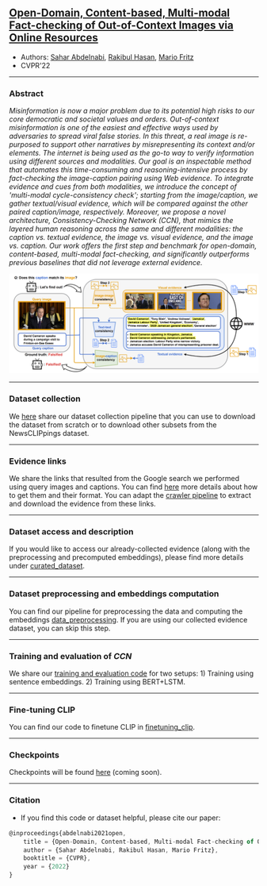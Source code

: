 ## [Open-Domain, Content-based, Multi-modal Fact-checking of Out-of-Context Images via Online Resources](https://arxiv.org/pdf/2112.00061.pdf) 

- Authors: [Sahar Abdelnabi](https://scholar.google.de/citations?user=QEiYbDYAAAAJ&hl=en), [Rakibul Hasan](https://rakib062.github.io/), [Mario Fritz](https://cispa.saarland/group/fritz/)
- CVPR'22
- - -
### Abstract ###
*Misinformation is now a major problem due to its potential high risks to our core democratic and societal values and orders. Out-of-context misinformation is one of the easiest and effective ways used by adversaries to spread viral false stories. In this threat, a real image is re-purposed to support other narratives by misrepresenting its context and/or elements. The internet is being used as the go-to way to verify information using different sources and modalities. Our goal is an inspectable method that automates this time-consuming and reasoning-intensive process by fact-checking the image-caption pairing using Web evidence. To integrate evidence and cues from both modalities, we introduce the concept of 'multi-modal cycle-consistency check'; starting from the image/caption, we gather textual/visual evidence, which will be compared against the other paired caption/image, respectively. Moreover, we propose a novel architecture, Consistency-Checking Network (CCN), that mimics the layered human reasoning across the same and different modalities: the caption vs. textual evidence, the image vs. visual evidence, and the image vs. caption. Our work offers the first step and benchmark for open-domain, content-based, multi-modal fact-checking, and significantly outperforms previous baselines that did not leverage external evidence.*

<p align="center">
<img src="https://github.com/S-Abdelnabi/OoC-multi-modal-fc/blob/gh-pages/teaser.PNG" width="850">
</p>

- - -
### Dataset collection ###
We [here](https://github.com/S-Abdelnabi/OoC-multi-modal-fc/tree/main/dataset_collection) share our dataset collection pipeline that you can use to download the dataset from scratch or to download other subsets from the NewsCLIPpings dataset.
- - -

### Evidence links ###
We share the links that resulted from the Google search we performed using query images and captions. You can find [here](https://github.com/S-Abdelnabi/OoC-multi-modal-fc/tree/main/evidence_links) more details about how to get them and their format. You can adapt the [crawler pipeline](https://github.com/S-Abdelnabi/OoC-multi-modal-fc/tree/main/dataset_collection) to extract and download the evidence from these links. 
- - -
### Dataset access and description ###
If you would like to access our already-collected evidence (along with the preprocessing and precomputed embeddings), please find more details under [curated_dataset](https://github.com/S-Abdelnabi/OoC-multi-modal-fc/tree/main/curated_dataset).
- - -
### Dataset preprocessing and embeddings computation ###
You can find our pipeline for preprocessing the data and computing the embeddings [data_preprocessing](https://github.com/S-Abdelnabi/OoC-multi-modal-fc/tree/main/data_preprocessing). If you are using our collected evidence dataset, you can skip this step. 
- - -

### Training and evaluation of *CCN*
We share our [training and evaluation code](https://github.com/S-Abdelnabi/OoC-multi-modal-fc/blob/main/training_and_evaluation) for two setups: 1) Training using sentence embeddings. 2) Training using BERT+LSTM. 

- - -
### Fine-tuning CLIP
You can find our code to finetune CLIP in [finetuning_clip](https://github.com/S-Abdelnabi/OoC-multi-modal-fc/tree/main/finetuning_clip).
- - -

### Checkpoints 

Checkpoints will be found [here](https://drive.google.com/drive/folders/1x266t1uHutc5iZIE02hOCrVefwqZ2qfm?usp=sharing) (coming soon).
- - -
### Citation ###

- If you find this code or dataset helpful, please cite our paper:
```javascript
@inproceedings{abdelnabi2021open,
    title = {Open-Domain, Content-based, Multi-modal Fact-checking of Out-of-Context Images via Online Resources},
    author = {Sahar Abdelnabi, Rakibul Hasan, Mario Fritz},
    booktitle = {CVPR},
    year = {2022}
}
```
